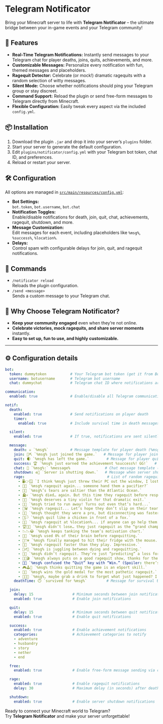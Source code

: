 # Telegram Notificator

Bring your Minecraft server to life with **Telegram Notificator** – the ultimate bridge between your in-game events and your Telegram community!

## 🚀 Features

- **Real-Time Telegram Notifications:** Instantly send messages to your Telegram chat for player deaths, joins, quits, achievements, and more.
- **Customizable Messages:** Personalize every notification with fun, themed messages and placeholders.
- **Ragequit Detector:** Celebrate (or mock!) dramatic ragequits with a random selection of witty messages.
- **Silent Mode:** Choose whether notifications should ping your Telegram group or stay discreet.
- **Command Support:** Reload the plugin or send free-form messages to Telegram directly from Minecraft.
- **Flexible Configuration:** Easily tweak every aspect via the included `config.yml`.

## 📦 Installation

1. Download the plugin `.jar` and drop it into your server’s `plugins` folder.
2. Start your server to generate the default configuration.
3. Edit `plugins/notificator/config.yml` with your Telegram bot token, chat ID, and preferences.
4. Reload or restart your server.

## 🛠️ Configuration

All options are managed in [`src/main/resources/config.yml`](src/main/resources/config.yml):

- **Bot Settings:**  
  `bot.token`, `bot.username`, `bot.chat`
- **Notification Toggles:**  
  Enable/disable notifications for death, join, quit, chat, achievements, ragequit, shutdown, and more.
- **Message Customization:**  
  Edit messages for each event, including placeholders like `%msg%`, `%success%`, `%location%`.
- **Delays:**  
  Control spam with configurable delays for join, quit, and ragequit notifications.

## 💬 Commands

- `/notificator reload`  
  Reloads the plugin configuration.
- `/send <message>`  
  Sends a custom message to your Telegram chat.

## 🎉 Why Choose Telegram Notificator?

- **Keep your community engaged** even when they’re not online.
- **Celebrate victories, mock ragequits, and share server moments** instantly.
- **Easy to set up, fun to use, and highly customizable.**

---

## ⚙️ Configuration details

```yaml
bot:
  token: dummytoken           # Your Telegram bot token (get it from BotFather)
  username: botusername       # Telegram bot username
  chat: dummychat             # Telegram chat ID where notifications are sent

communication:
  enabled: true               # Enable/disable all Telegram communication

notif:
  death:
    enabled: true             # Send notifications on player death
    timer:
      enabled: true           # Include survival time in death messages

  silent:
    enabled: true             # If true, notifications are sent silently (no Telegram group ping)

  message:
    death: ☠️ `%msg%`          # Message template for player death (%msg% = player name)
    join: 💎⛏️ `%msg% just joined the game.`   # Message for player join
    quit: 🌒 `%msg% has left the game.`        # Message for player quit
    success: 🏆 `%msg% just earned the achievement %success%! GG!`   # Achievement message (%success% = achievement name)
    chat: 💬 `%msg%:` %message%                # Chat message template (%message% = chat content)
    shutdown: ♻️🔋 `Server is shutting down.`   # Message when server shuts down
    rage:                                      # List of random ragequit messages
      - 🖥️👉🪟 `I think %msg% just threw their PC out the window, I lost the connection.`
      - 🍼👶 `%msg% ragequit again... someone hand them a pacifier?`
      - 🧂😤 `%msg%’s tears are saltier than the Atlantic Ocean.`
      - 🪦💀 `%msg% died… again. But this time they ragequit before respawning.`
      - 🎻😢 `%msg% deserves a tiny violin for that dramatic exit.`
      - 🚪🏃 `%msg% tried to run away! Turns out even that’s hard...`
      - 🧹🗑️ `%msg% ragequit... Let’s hope they don’t slip on their tears and die a second time.`
      - 🛑🤡 `%msg% thought they were a pro, but disconnecting was faster than their skills.`
      - 🐔🏳️ `%msg% quit like a chicken in front of a fox.`
      - 🥲💔 `%msg% ragequit at %location%... if anyone can go help them, I almost feel bad.` # %location% = player location
      - 🏆🥈😂 `%msg% didn’t lose… they just ragequit as the “grand champion” of second place.`
      - 📉📉😂 `%msg% keeps tanking the team’s motivation chart.`
      - 🧟🧠 `%msg% used 0% of their brain before ragequitting.`
      - 🎯🖱️❄️ `%msg% finally managed to hit their fridge with the mouse.`
      - 🦥💤 `%msg% ragequit faster than they play. Impressive.`
      - 🤹‍♂️🙄 `%msg% is juggling between dying and ragequitting.`
      - 🔮🤔 `%msg% didn’t ragequit. They’re just “predicting” a loss for later.`
      - 🍿😂🎬 `%msg% always puts on a good ragequit show, thanks for the entertainment.`
      - 🥲🚪 `%msg% confused the “Quit” key with “Win.” (Spoiler: there’s no such key lol).`
      - 🎮🕹️👾 `%msg% thinks quitting the game is an eSport skill.`
      - 🚫🏅 `%msg% wins the gold medal for the most pathetic ragequit.`
      - 🍺🍹🍷 `%msg%, maybe grab a drink to forget what just happened? I won’t tell the others.`
    deathTime: ⏱️ `survived for %msg%`         # Message for survival time after death

  join:
    delay: 15                  # Minimum seconds between join notifications (anti-spam)
    enabled: true              # Enable join notifications

  quit:
    delay: 15                  # Minimum seconds between quit notifications (anti-spam)
    enabled: true              # Enable quit notifications

  success:
    enabled: true              # Enable achievement notifications
    categories:                # Achievement categories to notify
    - adventure
    - husbandry
    - story
    - nether
    - end

  free:
    enabled: true              # Enable free-form message sending via command

  rage:
    enabled: true              # Enable ragequit notifications
    delay: 30                  # Maximum delay (in seconds) after death to trigger a ragequit message

  shutdown:
    enabled: true              # Enable server shutdown notifications
```

Ready to connect your Minecraft world to Telegram?  
Try **Telegram Notificator** and make your server unforgettable!
